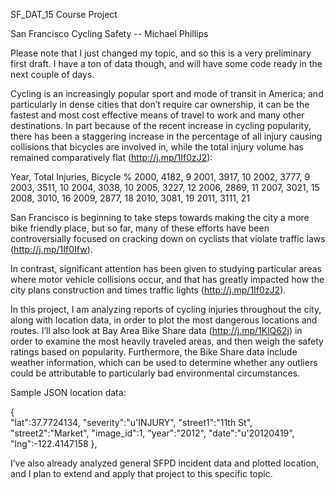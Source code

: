SF_DAT_15 Course Project

San Francisco Cycling Safety -- Michael Phillips

Please note that I just changed my topic, and so this is a very preliminary first draft. I have a ton of data though, and will have some code ready in the next couple of days.


Cycling is an increasingly popular sport and mode of transit in America; and particularly in dense cities that don’t require car ownership, it can be the fastest and most cost effective means of travel to work and many other destinations. In part because of the recent increase in cycling popularity, there has been a staggering increase in the percentage of all injury causing collisions that bicycles are involved in, while the total injury volume has remained comparatively flat (http://j.mp/1If0zJ2):

Year, Total Injuries, Bicycle %
2000, 4182, 9
2001, 3917, 10
2002, 3777, 9
2003, 3511, 10
2004, 3038, 10
2005, 3227, 12
2006, 2869, 11
2007, 3021, 15
2008, 3010, 16
2009, 2877, 18
2010, 3081, 19
2011, 3111, 21


San Francisco is beginning to take steps towards making the city a more bike friendly place, but so far, many of these efforts have been controversially focused on cracking down on cyclists that violate traffic laws (http://j.mp/1If0Ifw).

In contrast, significant attention has been given to studying particular areas where motor vehicle collisions occur, and that has greatly impacted how the city plans construction and times traffic lights (http://j.mp/1If0zJ2).

In this project, I am analyzing reports of cycling injuries throughout the city, along with location data, in order to plot the most dangerous locations and routes. I’ll also look at Bay Area Bike Share data (http://j.mp/1KlQ62j) in order to examine the most heavily traveled areas, and then weigh the safety ratings based on popularity. Furthermore, the Bike Share data include weather information, which can be used to determine whether any outliers could be attributable to particularly bad environmental circumstances.


Sample JSON location data:

 {     
   "lat":37.7724134,
        "severity":"u'INJURY",
        "street1":"11th St",
        "street2":"Market",
        "image_id":1,
        "year":"2012",
        "date":"u'20120419",
        "lng":-122.4147158
     },


I’ve also already analyzed general SFPD incident data and plotted location, and I plan to extend and apply that project to this specific topic.

